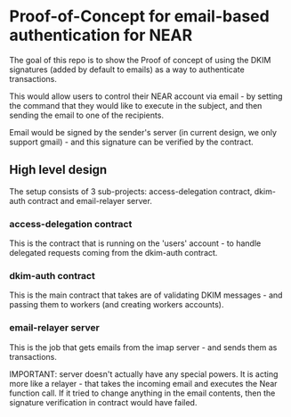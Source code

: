 # Proof-of-Concept for email-based authentication for NEAR

The goal of this repo is to show the Proof of concept of using the DKIM signatures (added by default to emails) as a way to authenticate transactions.

This would allow users to control their NEAR account via email - by setting the command that they would like to execute in the subject, and then sending the email to one of the recipients.

Email would be signed by the sender's server (in current design, we only support gmail) - and this signature can be verified by the contract.

## High level design

The setup consists of 3 sub-projects: access-delegation contract,  dkim-auth contract and email-relayer server.

### access-delegation contract
This is the contract that is running on the 'users' account - to handle delegated requests coming from the dkim-auth contract.

### dkim-auth contract
This is the main contract that takes are of validating DKIM messages - and passing them to workers (and creating workers accounts).

### email-relayer server
This is the job that gets emails from the imap server - and sends them as transactions.

IMPORTANT: server doesn't actually have any special powers. It is acting more like a relayer - that takes the incoming email and executes the Near function call. If it tried to change anything in the email contents, then the signature verification in contract would have failed.
